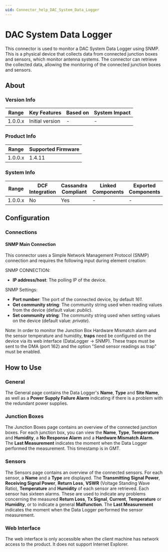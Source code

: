 ```yaml
---
uid: Connector_help_DAC_System_Data_Logger
---
```


# DAC System Data Logger

This connector is used to monitor a DAC System Data Logger using SNMP. This is a physical device that collects data from connected junction boxes and sensors, which monitor antenna systems. The connector can retrieve the collected data, allowing the monitoring of the connected junction boxes and sensors.

## About

### Version Info

| Range     | Key Features     | Based on     | System Impact     |
|-----------|------------------|--------------|-------------------|
| 1.0.0.x   | Initial version  | -            | -                 |

### Product Info

| Range     | Supported Firmware     |
|-----------|------------------------|
| 1.0.0.x   | 1.4.11                 |

### System Info

| Range     | DCF Integration     | Cassandra Compliant     | Linked Components     | Exported Components     |
|-----------|---------------------|-------------------------|-----------------------|-------------------------|
| 1.0.0.x   | No                  | Yes                     | -                     | -                       |

## Configuration

### Connections

#### SNMP Main Connection

This connector uses a Simple Network Management Protocol (SNMP) connection and requires the following input during element creation:

SNMP CONNECTION:

- **IP address/host**: The polling IP of the device.

SNMP Settings:

- **Port number**: The port of the connected device, by default *161*.
- **Get community string**: The community string used when reading values from the device (default value: *public*).
- **Set community string**: The community string used when setting values on the device (default value: *private*).

Note: In order to monitor the Junction Box Hardware Mismatch alarm and the sensor temperature and humidity, **traps** need be configured on the device via its web interface (DataLogger -\> SNMP). These traps must be sent to the DMA (port 162) and the option "Send sensor readings as trap" must be enabled.

## How to Use

### General

The General page contains the Data Logger's **Name**, **Type** and **Site Name**, as well as a **Power Supply Failure Alarm** indicating if there is a problem with the redundant power supplies.

### Junction Boxes

The Junction Boxes page contains an overview of the connected junction boxes. For each junction box, you can view the **Name**, **Type**, **Temperature** and **Humidity**, a **No Response Alarm** and a **Hardware Mismatch Alarm**. The **Last Measurement** indicates the moment when the Data Logger performed the measurement. This timestamp is in GMT.

### Sensors

The Sensors page contains an overview of the connected sensors. For each sensor, a **Name** and a **Type** are displayed. The **Transmitting Signal Power**, **Receiving Signal Power**, **Return Loss**, **VSWR** (Voltage Standing Wave Ratio), **Temperature** and **Humidity** of each sensor are retrieved. Each sensor has sixteen alarms. These are used to indicate any problems concerning the measured **Return Loss**, **Tx Signal**, **Current**, **Temperature** or **Humidity**, or to indicate a general **Malfunction**. The **Last Measurement** indicates the moment when the Data Logger performed the sensor measurement.

### Web Interface

The web interface is only accessible when the client machine has network access to the product. It does not support Internet Explorer.
